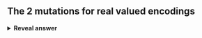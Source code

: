 ## The 2 mutations for real valued encodings
<details>
<summary><b>Reveal answer</b></summary>
m-gene mutation:<br>- choose a random gene, add a small random deviation (often guassian distribution)<br><br>Vector mutation<br>- Generate a small random vector of length L and add it to the candidate solution
</details>
